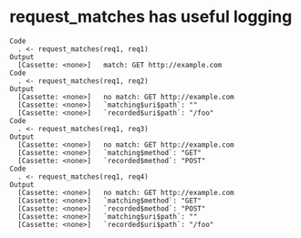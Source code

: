 # request_matches has useful logging

    Code
      . <- request_matches(req1, req1)
    Output
      [Cassette: <none>]   match: GET http://example.com
    Code
      . <- request_matches(req1, req2)
    Output
      [Cassette: <none>]   no match: GET http://example.com
      [Cassette: <none>]   `matching$uri$path`: ""    
      [Cassette: <none>]   `recorded$uri$path`: "/foo"
    Code
      . <- request_matches(req1, req3)
    Output
      [Cassette: <none>]   no match: GET http://example.com
      [Cassette: <none>]   `matching$method`: "GET" 
      [Cassette: <none>]   `recorded$method`: "POST"
    Code
      . <- request_matches(req1, req4)
    Output
      [Cassette: <none>]   no match: GET http://example.com
      [Cassette: <none>]   `matching$method`: "GET" 
      [Cassette: <none>]   `recorded$method`: "POST"
      [Cassette: <none>]   `matching$uri$path`: ""    
      [Cassette: <none>]   `recorded$uri$path`: "/foo"

